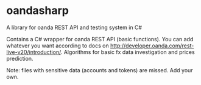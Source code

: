 # oandasharp
A library for oanda REST API and testing system in C#

Contains a C# wrapper for oanda REST API (basic functions). You can add whatever you want according to docs on http://developer.oanda.com/rest-live-v20/introduction/.
Algorithms for basic fx data investigation and prices prediction.

Note: files with sensitive data (accounts and tokens) are missed. Add your own.

